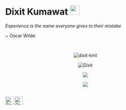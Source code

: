 # Dixit Kumawat&nbsp;<img src="https://github.com/TheDudeThatCode/TheDudeThatCode/blob/master/Assets/Mario_Hello_Big.gif" width="30px">

<p>
  <em>
    Experience is the name everyone gives to their mistake<br></em>
    <div><p style="text-align: left;">~ Oscar Wilde</p></div>


<br>
<p align="center"><img src="https://komarev.com/ghpvc/?username=dixit-kmt&style=flat-square" alt="dixit-kmt" /><br></p>
<p align="center"><img src="https://github-readme-stats.vercel.app/api?username=dixit-kmt&show_icons=true&count_private=true&theme=dark" alt="Dixit" /></p>
<p align="center"><img src="https://github-readme-streak-stats.herokuapp.com/?user=dixit-kmt&theme=dark"/></p>
<p align="center"><img src="https://github-readme-stats.vercel.app/api/top-langs/?layout=compact&username=dixit-kmt&theme=dark" /></p>
<br>

  <a href="https://twitter.com/KumawatDixit">
    <img align="left" alt="Shubhamdeep Jha | Twitter" width="26px" src="https://github.com/TheDudeThatCode/TheDudeThatCode/blob/master/Assets/Twitter.svg" />
  </a>
  <a href="mailto:dixitkumawat09@gmail.com">
    <img align="left" alt="Shubhamdeep Jha | Gmail" width="26px" src="https://github.com/TheDudeThatCode/TheDudeThatCode/blob/master/Assets/Gmail.svg" />
  </a>
